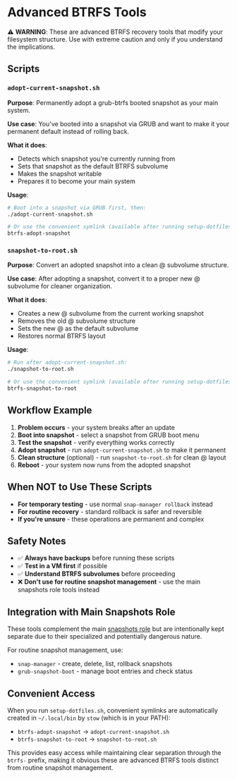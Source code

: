 # Advanced BTRFS Tools

⚠️ **WARNING**: These are advanced BTRFS recovery tools that modify your filesystem structure. Use with extreme caution and only if you understand the implications.

## Scripts

### `adopt-current-snapshot.sh`

**Purpose**: Permanently adopt a grub-btrfs booted snapshot as your main system.

**Use case**: You've booted into a snapshot via GRUB and want to make it your permanent default instead of rolling back.

**What it does**:

- Detects which snapshot you're currently running from
- Sets that snapshot as the default BTRFS subvolume
- Makes the snapshot writable
- Prepares it to become your main system

**Usage**:

```bash
# Boot into a snapshot via GRUB first, then:
./adopt-current-snapshot.sh

# Or use the convenient symlink (available after running setup-dotfiles.sh):
btrfs-adopt-snapshot
```

### `snapshot-to-root.sh`

**Purpose**: Convert an adopted snapshot into a clean @ subvolume structure.

**Use case**: After adopting a snapshot, convert it to a proper new @ subvolume for cleaner organization.

**What it does**:

- Creates a new @ subvolume from the current working snapshot
- Removes the old @ subvolume structure
- Sets the new @ as the default subvolume
- Restores normal BTRFS layout

**Usage**:

```bash
# Run after adopt-current-snapshot.sh:
./snapshot-to-root.sh

# Or use the convenient symlink (available after running setup-dotfiles.sh):
btrfs-snapshot-to-root
```

## Workflow Example

1. **Problem occurs** - your system breaks after an update
2. **Boot into snapshot** - select a snapshot from GRUB boot menu
3. **Test the snapshot** - verify everything works correctly
4. **Adopt snapshot** - run `adopt-current-snapshot.sh` to make it permanent
5. **Clean structure** (optional) - run `snapshot-to-root.sh` for clean @ layout
6. **Reboot** - your system now runs from the adopted snapshot

## When NOT to Use These Scripts

- **For temporary testing** - use normal `snap-manager rollback` instead
- **For routine recovery** - standard rollback is safer and reversible
- **If you're unsure** - these operations are permanent and complex

## Safety Notes

- ✅ **Always have backups** before running these scripts
- ✅ **Test in a VM first** if possible
- ✅ **Understand BTRFS subvolumes** before proceeding
- ❌ **Don't use for routine snapshot management** - use the main snapshots role tools instead

## Integration with Main Snapshots Role

These tools complement the main [snapshots role](../../ansible/roles/snapshots/) but are intentionally kept separate due to their specialized and potentially dangerous nature.

For routine snapshot management, use:

- `snap-manager` - create, delete, list, rollback snapshots
- `grub-snapshot-boot` - manage boot entries and check status

## Convenient Access

When you run `setup-dotfiles.sh`, convenient symlinks are automatically created in `~/.local/bin` by `stow` (which is in your PATH):

- `btrfs-adopt-snapshot` → `adopt-current-snapshot.sh`
- `btrfs-snapshot-to-root` → `snapshot-to-root.sh`

This provides easy access while maintaining clear separation through the `btrfs-` prefix, making it obvious these are advanced BTRFS tools distinct from routine snapshot management.
